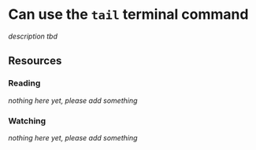 # Can use the `tail` terminal command
_description tbd_
## Resources
### Reading
_nothing here yet, please add something_
### Watching
_nothing here yet, please add something_

